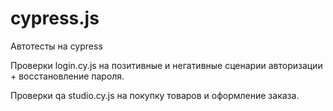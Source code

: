 # cypress.js
Автотесты на cypress

Проверки login.cy.js на позитивные и негативные сценарии авторизации + восстановление пароля.

Проверки qa studio.cy.js на покупку товаров и оформление заказа.
